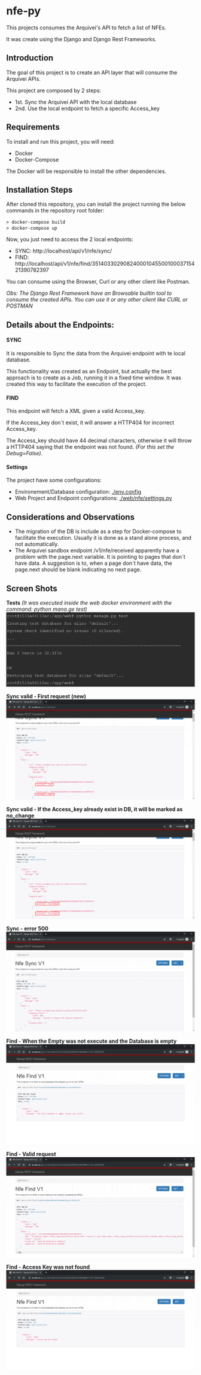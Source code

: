 # nfe-py
This projects consumes the Arquivei's API to fetch a list of NFEs.

It was create using the Django and Django Rest Frameworks.


## Introduction
The goal of this project is to create an API layer that will consume the Arquivei APIs.

This project are composed by 2 steps:
* 1st. Sync the Arquivei API with the local database
* 2nd. Use the local endpoint to fetch a specific Access_key 


## Requirements

To install and run this project, you will need:
- Docker
- Docker-Compose

The Docker will be responsible to install the other dependencies.


## Installation Steps

After cloned this repository, you can install the project running the below commands in the repository root folder:
```
> docker-compose build
> docker-compose up 
```

Now, you just need to access the 2 local endpoints:
* SYNC: http://localhost/api/v1/nfe/sync/
* FIND: http://localhost/api/v1/nfe/find/35140330290824000104550010003715421390782397

You can consume using the Browser, Curl or any other client like Postman.

_Obs: The Django Rest Framework have an Browsable builtin tool to consume the created APIs. You can use it or any other client like CURL or POSTMAN_ 

## Details about the Endpoints:
#### SYNC
It is responsible to Sync the data from the Arquivei endpoint with te local database. 

This functionality was created as an Endpoint, but actually the best approach is to create as a Job, running it in a fixed time window. It was created this way to facilitate the execution of the project.

#### FIND
This endpoint will fetch a XML given a valid Access_key. 

If the Access_key don´t exist, it will answer a HTTP404 for incorrect Access_key.

The Access_key should have 44 decimal characters, otherwise it will throw a HTTP404 saying that the endpoint was not found. _(For this set the Debug=False)._ 

#### Settings
The project have some configurations:
* Environement/Database configuration: [./env.config](./env.config)
* Web Project and Endpoint configurations: [./web/nfe/settings.py](./web/nfe/settings.py)


## Considerations and Observations

* The migration of the DB is include as a step for Docker-compose to facilitate the execution. Usually it is done as a stand alone process, and not automatically.
* The Arquivei sandbox endpoint /v1/nfe/received apparently have a problem with the page.next variable. It is pointing to pages that don´t have data. A suggestion is to, when a page don´t have data, the page.next should be blank indicating no next page. 

## Screen Shots

__Tests__
_(It was executed inside the web docker environment with the command: python mana.ge test)_
![Tests](assets/tests.png)


__Sync valid - First request (new)__ 
![Database Empty](assets/sync_valid_new.png)

__Sync valid - If the Access_key already exist in DB, it will be marked as no_change__
![Database Empty](assets/sync_valid_no_change.png)

__Sync - error 500__
![Sync error 500](assets/request_error500.png)

__Find - When the Empty was not execute and the Database is empty__ 
![Find Database empty](assets/database_empty.png)

__Find - Valid request__
![Find valid request](assets/find_valid_request.png)

__Find - Access Key was not found__
![Find invalid request](assets/find_wrong_access_key.png)

